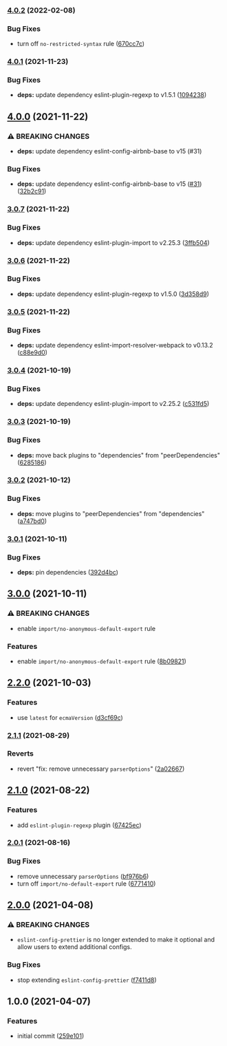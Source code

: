 ### [4.0.2](https://github.com/chalkygames123/eslint-config/compare/v4.0.1...v4.0.2) (2022-02-08)


### Bug Fixes

* turn off `no-restricted-syntax` rule ([670cc7c](https://github.com/chalkygames123/eslint-config/commit/670cc7ca6bcaa2d1d321a259ef74b7f26b70dd7f))

### [4.0.1](https://github.com/chalkygames123/eslint-config/compare/v4.0.0...v4.0.1) (2021-11-23)


### Bug Fixes

* **deps:** update dependency eslint-plugin-regexp to v1.5.1 ([1094238](https://github.com/chalkygames123/eslint-config/commit/10942382f4973be6c7a288315b50e9faeb436793))

## [4.0.0](https://github.com/chalkygames123/eslint-config/compare/v3.0.7...v4.0.0) (2021-11-22)


### ⚠ BREAKING CHANGES

* **deps:** update dependency eslint-config-airbnb-base to v15 (#31)

### Bug Fixes

* **deps:** update dependency eslint-config-airbnb-base to v15 ([#31](https://github.com/chalkygames123/eslint-config/issues/31)) ([32b2c91](https://github.com/chalkygames123/eslint-config/commit/32b2c916dff1d9cc77530e51f807d7a422d41530))

### [3.0.7](https://github.com/chalkygames123/eslint-config/compare/v3.0.6...v3.0.7) (2021-11-22)


### Bug Fixes

* **deps:** update dependency eslint-plugin-import to v2.25.3 ([3ffb504](https://github.com/chalkygames123/eslint-config/commit/3ffb5044647fbc96e1ed260b0e4446cc8a5971c9))

### [3.0.6](https://github.com/chalkygames123/eslint-config/compare/v3.0.5...v3.0.6) (2021-11-22)


### Bug Fixes

* **deps:** update dependency eslint-plugin-regexp to v1.5.0 ([3d358d9](https://github.com/chalkygames123/eslint-config/commit/3d358d9f206293d2dcfd4d15699e08a49f63a065))

### [3.0.5](https://github.com/chalkygames123/eslint-config/compare/v3.0.4...v3.0.5) (2021-11-22)


### Bug Fixes

* **deps:** update dependency eslint-import-resolver-webpack to v0.13.2 ([c88e9d0](https://github.com/chalkygames123/eslint-config/commit/c88e9d0639c7f26996da3a608838bbf47e8fa49e))

### [3.0.4](https://github.com/chalkygames123/eslint-config/compare/v3.0.3...v3.0.4) (2021-10-19)


### Bug Fixes

* **deps:** update dependency eslint-plugin-import to v2.25.2 ([c531fd5](https://github.com/chalkygames123/eslint-config/commit/c531fd5bf2d9754b5564013911f1f0571004e62e))

### [3.0.3](https://github.com/chalkygames123/eslint-config/compare/v3.0.2...v3.0.3) (2021-10-19)


### Bug Fixes

* **deps:** move back plugins to "dependencies" from "peerDependencies" ([6285186](https://github.com/chalkygames123/eslint-config/commit/6285186ac79c6b46bed99ef88623c8d6de06a293))

### [3.0.2](https://github.com/chalkygames123/eslint-config/compare/v3.0.1...v3.0.2) (2021-10-12)


### Bug Fixes

* **deps:** move plugins to "peerDependencies" from "dependencies" ([a747bd0](https://github.com/chalkygames123/eslint-config/commit/a747bd037da1603bc444d0323dcb0730d7a59ead))

### [3.0.1](https://github.com/chalkygames123/eslint-config/compare/v3.0.0...v3.0.1) (2021-10-11)


### Bug Fixes

* **deps:** pin dependencies ([392d4bc](https://github.com/chalkygames123/eslint-config/commit/392d4bcf293123c3e04ba2b7de0724f0d8bb7e6c))

## [3.0.0](https://github.com/chalkygames123/eslint-config/compare/v2.2.0...v3.0.0) (2021-10-11)


### ⚠ BREAKING CHANGES

* enable `import/no-anonymous-default-export` rule

### Features

* enable `import/no-anonymous-default-export` rule ([8b09821](https://github.com/chalkygames123/eslint-config/commit/8b098210c1c82145b0bb6847ace5a06264729049))

## [2.2.0](https://github.com/chalkygames123/eslint-config/compare/v2.1.1...v2.2.0) (2021-10-03)


### Features

* use `latest` for `ecmaVersion` ([d3cf69c](https://github.com/chalkygames123/eslint-config/commit/d3cf69c4c3ceef15cd2c82e6ed40837a82e2ab84))

### [2.1.1](https://github.com/chalkygames123/eslint-config/compare/v2.1.0...v2.1.1) (2021-08-29)


### Reverts

* revert "fix: remove unnecessary `parserOptions`" ([2a02667](https://github.com/chalkygames123/eslint-config/commit/2a02667be8f4b287d5bcce4e219d092f022037a7))

## [2.1.0](https://github.com/chalkygames123/eslint-config/compare/v2.0.1...v2.1.0) (2021-08-22)


### Features

* add `eslint-plugin-regexp` plugin ([67425ec](https://github.com/chalkygames123/eslint-config/commit/67425ecf06563aa432bf9b9074c59c99b8c3dfe8))

### [2.0.1](https://github.com/chalkygames123/eslint-config/compare/v2.0.0...v2.0.1) (2021-08-16)


### Bug Fixes

* remove unnecessary `parserOptions` ([bf976b6](https://github.com/chalkygames123/eslint-config/commit/bf976b6194feb3182a3efb8643f0dcfef057b6d3))
* turn off `import/no-default-export` rule ([6771410](https://github.com/chalkygames123/eslint-config/commit/677141011b3c77022e564b045372f55b07fa52c8))

## [2.0.0](https://github.com/chalkygames123/eslint-config/compare/v1.0.0...v2.0.0) (2021-04-08)


### ⚠ BREAKING CHANGES

* `eslint-config-prettier` is no longer extended to make it optional and allow users to extend additional configs.

### Bug Fixes

* stop extending `eslint-config-prettier` ([f7411d8](https://github.com/chalkygames123/eslint-config/commit/f7411d8d17087c0e21f38b7e68aa8233f1012f6d))

## 1.0.0 (2021-04-07)


### Features

* initial commit ([259e101](https://github.com/chalkygames123/eslint-config/commit/259e1010b198b744c1a6a5a4e9810d222ea7ee9d))
